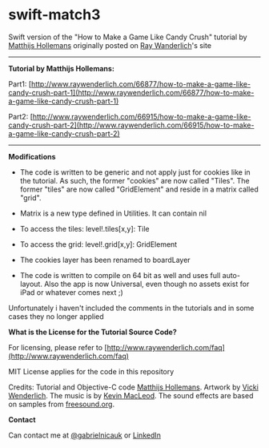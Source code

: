 swift-match3
============

Swift version of the "How to Make a Game Like Candy Crush" tutorial by [Matthijs Hollemans](http://matthijshollemans.com/) originally posted on [Ray Wanderlich](www.raywenderlich.com)'s site

****

**Tutorial by Matthijs Hollemans:**

Part1: [http://www.raywenderlich.com/66877/how-to-make-a-game-like-candy-crush-part-1](http://www.raywenderlich.com/66877/how-to-make-a-game-like-candy-crush-part-1)

Part2: [http://www.raywenderlich.com/66915/how-to-make-a-game-like-candy-crush-part-2](http://www.raywenderlich.com/66915/how-to-make-a-game-like-candy-crush-part-2)


****

**Modifications**

* The code is written to be generic and not apply just for cookies like in the tutorial. As such, the former "cookies" are now called "Tiles". The former "tiles" are now called "GridElement" and reside in a matrix called "grid". 
* Matrix is a new type defined in Utilities. It can contain nil

* To access the tiles: level!.tiles[x,y]: Tile
* To access the grid: level!.grid[x,y]: GridElement
 
* The cookies layer has been renamed to boardLayer
 
* The code is written to compile on 64 bit as well and uses full auto-layout. Also the app is now Universal, even though no assets exist for iPad or whatever comes next ;)

Unfortunately i haven't included the comments in the tutorials and in some cases they no longer applied

**What is the License for the Tutorial Source Code?**  

For licensing, please refer to [http://www.raywenderlich.com/faq](http://www.raywenderlich.com/faq)

MIT License applies for the code in this repository

Credits: Tutorial and Objective-C code [Matthijs Hollemans](http://www.raywenderlich.com/u/Hollance). Artwork by [Vicki Wenderlich](http://www.gameartguppy.com/about/license/). The music is by [Kevin MacLeod](http://incompetech.com/). The sound effects are based on samples from [freesound.org](http://freesound.org).

**Contact**

Can contact me at [@gabrielnicauk](https://twitter.com/gabrielnicauk) or [LinkedIn](https://www.linkedin.com/profile/view?id=6523115&authType=name&authToken=OlZi&locale=en_US&pvs=pp&trk=ppro_viewmore)